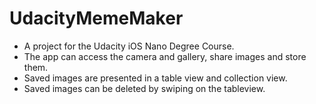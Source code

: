 # UdacityMemeMaker
* A project for the Udacity iOS Nano Degree Course.
* The app can access the camera and gallery, share images and store them.
* Saved images are presented in a table view and collection view.
* Saved images can be deleted by swiping on the tableview.
